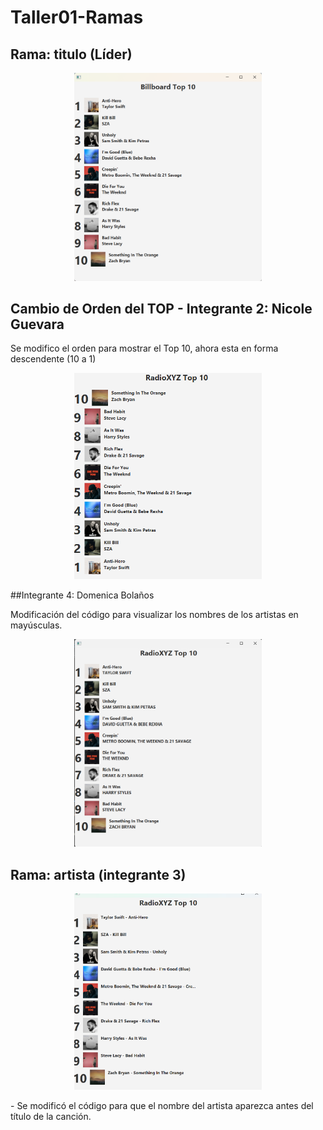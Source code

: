 # Taller01-Ramas


## Rama: titulo (Líder)
<p align="center">
  <img src="TopMusical/titulo_resultado.png" alt="Resultado del programa" width="300">
</p>


## Cambio de Orden del TOP - Integrante 2: Nicole Guevara

Se modifico el orden para mostrar el Top 10, ahora esta en forma descendente (10 a 1)



<p align="center">
  <img src="TopMusical/Orden_10_1.png" alt="Orden Descendente" width="300">
</p>


\##Integrante 4: Domenica Bolaños

Modificación del código para visualizar los nombres de los artistas en mayúsculas.

<p align="center">
  <img src="TopMusical/Formato_mayus.png" alt="Resultado del programa" width="300">
</p>




## Rama: artista (integrante 3)
<p align="center">
  <img src="TopMusical/artista_resultado.png" alt="Resultado del programa" width="300">
</p>
- Se modificó el código para que el nombre del artista aparezca antes del título de la canción.

